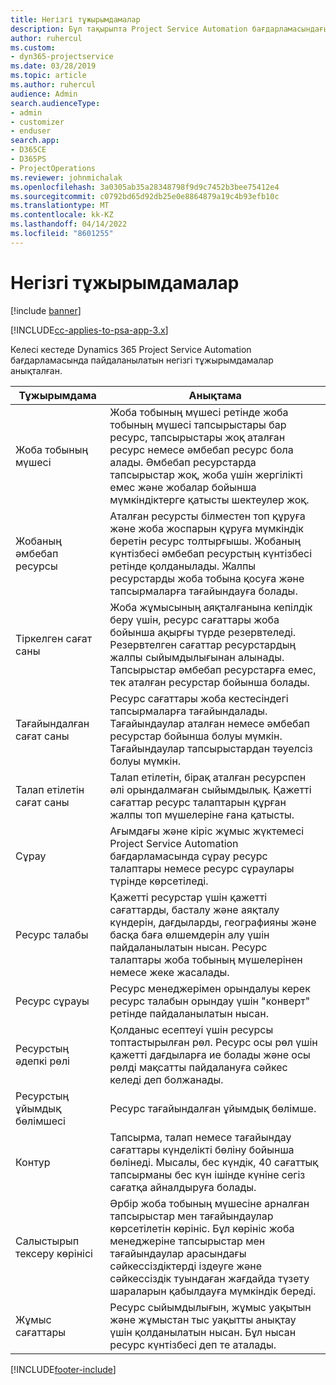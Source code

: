 ```yaml
---
title: Негізгі тұжырымдамалар
description: Бұл тақырыпта Project Service Automation бағдарламасындағы ресурстарды басқарудың негізгі тұжырымдамалары туралы ақпарат берілген.
author: ruhercul
ms.custom:
- dyn365-projectservice
ms.date: 03/28/2019
ms.topic: article
ms.author: ruhercul
audience: Admin
search.audienceType:
- admin
- customizer
- enduser
search.app:
- D365CE
- D365PS
- ProjectOperations
ms.reviewer: johnmichalak
ms.openlocfilehash: 3a0305ab35a28348798f9d9c7452b3bee75412e4
ms.sourcegitcommit: c0792bd65d92db25e0e8864879a19c4b93efb10c
ms.translationtype: MT
ms.contentlocale: kk-KZ
ms.lasthandoff: 04/14/2022
ms.locfileid: "8601255"
---
```

# <a name="key-concepts"></a>Негізгі тұжырымдамалар

[!include [banner](../includes/psa-now-project-operations.md)]

[!INCLUDE[cc-applies-to-psa-app-3.x](../includes/cc-applies-to-psa-app-3x.md)]

Келесі кестеде Dynamics 365 Project Service Automation бағдарламасында пайдаланылатын негізгі тұжырымдамалар анықталған.

| Тұжырымдама                    | Анықтама |
|----------------------------|------------|
| Жоба тобының мүшесі        | Жоба тобының мүшесі ретінде жоба тобының мүшесі тапсырыстары бар ресурс, тапсырыстары жоқ аталған ресурс немесе әмбебап ресурс бола алады. Әмбебап ресурстарда тапсырыстар жоқ, жоба үшін жергілікті емес және жобалар бойынша мүмкіндіктерге қатысты шектеулер жоқ. |
| Жобаның әмбебап ресурсы   | Аталған ресурсты білместен топ құруға және жоба жоспарын құруға мүмкіндік беретін ресурс толтырғышы. Жобаның күнтізбесі әмбебап ресурстың күнтізбесі ретінде қолданылады. Жалпы ресурстарды жоба тобына қосуға және тапсырмаларға тағайындауға болады. |
| Тіркелген сағат саны               | Жоба жұмысының аяқталғанына кепілдік беру үшін, ресурс сағаттары жоба бойынша ақырғы түрде резервтеледі. Резервтелген сағаттар ресурстардың жалпы сыйымдылығынан алынады. Тапсырыстар әмбебап ресурстарға емес, тек аталған ресурстар бойынша болады. |
| Тағайындалған сағат саны             | Ресурс сағаттары жоба кестесіндегі тапсырмаларға тағайындалады. Тағайындаулар аталған немесе әмбебап ресурстар бойынша болуы мүмкін. Тағайындаулар тапсырыстардан тәуелсіз болуы мүмкін. |
| Талап етілетін сағат саны             | Талап етілетін, бірақ аталған ресурспен әлі орындалмаған сыйымдылық. Қажетті сағаттар ресурс талаптарын құрған жалпы топ мүшелеріне ғана қатысты. |
| Сұрау                     | Ағымдағы және кіріс жұмыс жүктемесі Project Service Automation бағдарламасында сұрау ресурс талаптары немесе ресурс сұраулары түрінде көрсетіледі. |
| Ресурс талабы       | Қажетті ресурстар үшін қажетті сағаттарды, басталу және аяқталу күндерін, дағдыларды, географияны және басқа баға өлшемдерін алу үшін пайдаланылатын нысан. Ресурс талаптары жоба тобының мүшелерінен немесе жеке жасалады. |
| Ресурс сұрауы           | Ресурс менеджерімен орындалуы керек ресурс талабын орындау үшін "конверт" ретінде пайдаланылатын нысан. |
| Ресурстың әдепкі рөлі      | Қолданыс есептеуі үшін ресурсы топтастырылған рөл. Ресурс осы рөл үшін қажетті дағдыларға ие болады және осы рөлді мақсатты пайдалануға сәйкес келеді деп болжанады. |
| Ресурстың ұйымдық бөлімшесі | Ресурс тағайындалған ұйымдық бөлімше. |
| Контур                    | Тапсырма, талап немесе тағайындау сағаттары күнделікті бөліну бойынша бөлінеді. Мысалы, бес күндік, 40 сағаттық тапсырманы бес күн ішінде күніне сегіз сағатқа айналдыруға болады. |
| Салыстырып тексеру көрінісі        | Әрбір жоба тобының мүшесіне арналған тапсырыстар мен тағайындаулар көрсетілетін көрініс. Бұл көрініс жоба менеджеріне тапсырыстар мен тағайындаулар арасындағы сәйкессіздіктерді іздеуге және сәйкессіздік туындаған жағдайда түзету шараларын қабылдауға мүмкіндік береді. |
| Жұмыс сағаттары                 | Ресурс сыйымдылығын, жұмыс уақытын және жұмыстан тыс уақытты анықтау үшін қолданылатын нысан. Бұл нысан ресурс күнтізбесі деп те аталады. |


[!INCLUDE[footer-include](../includes/footer-banner.md)]
